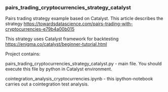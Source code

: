 ### pairs_trading_cryptocurrencies_strategy_catalyst
Pairs trading strategy example based on Catalyst. This article describes the strategy https://towardsdatascience.com/pairs-trading-with-cryptocurrencies-e79b4a00b015

This strategy uses Catalyst framework for backtesting https://enigma.co/catalyst/beginner-tutorial.html

Project contains:

pairs_trading_cryptocurrencies_strategy_catalyst.py - main file. You should execute this file by python in Catalyst environment.

cointegration_analysis_cryptocurrencies.ipynb - this ipython-notebook carries out a cointegration test analysis.

